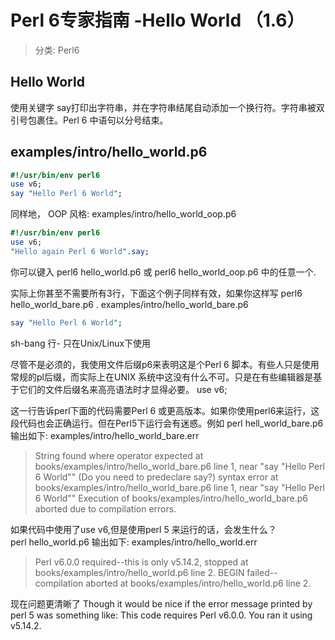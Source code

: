 # Perl 6专家指南 -Hello World （1.6）
> 分类: Perl6

## Hello World

使用关键字 say打印出字符串，并在字符串结尾自动添加一个换行符。字符串被双引号包裹住。Perl 6 中语句以分号结束。
## examples/intro/hello_world.p6
```perl
#!/usr/bin/env perl6
use v6;
say "Hello Perl 6 World";
```
同样地， OOP 风格: examples/intro/hello_world_oop.p6

```perl
#!/usr/bin/env perl6
use v6;
"Hello again Perl 6 World".say;
```


你可以键入  perl6 hello_world.p6   或  perl6 hello_world_oop.p6 中的任意一个.

实际上你甚至不需要所有3行，下面这个例子同样有效，如果你这样写  perl6 hello_world_bare.p6 . examples/intro/hello_world_bare.p6
```perl
say "Hello Perl 6 World";
```
sh-bang 行- 只在Unix/Linux下使用

尽管不是必须的，我使用文件后缀p6来表明这是个Perl 6 脚本。有些人只是使用常规的pl后缀，而实际上在UNIX 系统中这没有什么不可。只是在有些编辑器是基于它们的文件后缀名来高亮语法时才显得必要。 use v6;

这一行告诉perl下面的代码需要Perl 6 或更高版本。如果你使用perl6来运行，这段代码也会正确运行。但在Perl5下运行会有迷惑。例如 perl hell_world_bare.p6   输出如下: examples/intro/hello_world_bare.err


> String found where operator expected at books/examples/intro/hello_world_bare.p6 line 1, near "say "Hello Perl 6 World""
        (Do you need to predeclare say?)
syntax error at books/examples/intro/hello_world_bare.p6 line 1, near "say "Hello Perl 6 World""
Execution of books/examples/intro/hello_world_bare.p6 aborted due to compilation errors.


如果代码中使用了use v6,但是使用perl 5 来运行的话，会发生什么？   
perl hello_world.p6   输出如下: examples/intro/hello_world.err


> Perl v6.0.0 required--this is only v5.14.2, stopped at books/examples/intro/hello_world.p6 line 2.
BEGIN failed--compilation aborted at books/examples/intro/hello_world.p6 line 2.


现在问题更清晰了 
Though it would be nice if the error message printed by perl 5 was something like:  This code requires Perl v6.0.0. You ran it using v5.14.2.